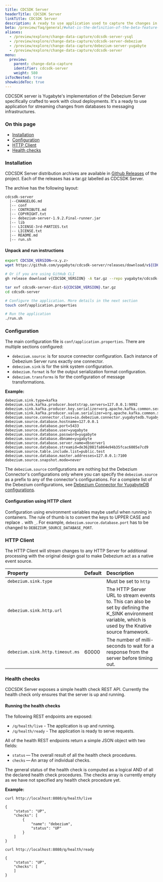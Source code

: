 ```yaml
---
title: CDCSDK Server
headerTitle: CDCSDK Server
linkTitle: CDCSDK Server
description: A ready to use application used to capture the changes in a database.
beta: /preview/faq/general/#what-is-the-definition-of-the-beta-feature-tag
aliases:
  - /preview/explore/change-data-capture/cdcsdk-server-ysql
  - /preview/explore/change-data-capture/cdcsdk-server-debezium
  - /preview/explore/change-data-capture/debezium-server-yugabyte
  - /preview/explore/change-data-capture/cdcsdk-server
menu:
  preview:
    parent: change-data-capture
    identifier: cdcsdk-server
    weight: 580
isTocNested: true
showAsideToc: true
---
```


CDCSDK server is Yugabyte's implementation of the Debezium Server specifically crafted to work with cloud deployments. It's a ready to use application for streaming changes from databases to messaging infrastructures.

### On this page

* [Installation](#installation)
* [Configuration](#configuration)
* [HTTP Client](#http-client)
* [Health checks](#health-checks)

### Installation

CDCSDK Server distribution archives are available in [Github Releases](https://github.com/yugabyte/cdcsdk-server/releases) of the project. Each of the releases has a tar.gz labelled as CDCSDK Server.

The archive has the following layout:

```output
cdcsdk-server
  |--CHANGELOG.md
  |-- conf
  |-- CONTRIBUTE.md
  |-- COPYRIGHT.txt
  |-- debezium-server-1.9.2.Final-runner.jar
  |-- lib
  |-- LICENSE-3rd-PARTIES.txt
  |-- LICENSE.txt
  |-- README.md
  |-- run.sh
```

#### Unpack and run instructions

```sh
export CDCSDK_VERSION=<x.y.z>
wget https://github.com/yugabyte/cdcsdk-server/releases/download/v${CDCSDK_VERSION}/cdcsdk-server-dist-${CDCSDK_VERSION}.tar.gz

# Or if you are using GitHub CLI
gh release download v{CDCSDK_VERSION} -A tar.gz --repo yugabyte/cdcsdk-server

tar xvf cdcsdk-server-dist-${CDCSDK_VERSION}.tar.gz
cd cdcsdk-server

# Configure the application. More details in the next section
touch conf/application.properties

# Run the application
./run.sh
```

### Configuration

The main configuration file is `conf/application.properties`. There are multiple sections configured:
* `debezium.source`: is for source connector configuration. Each instance of Debezium Server runs exactly one connector.
* `debezium.sink` is for the sink system configuration.
* `debezium.format` is for the output serialization format configuration.
* `debezium.transforms` is for the configuration of message transformations.

**Example:**

```properties
debezium.sink.type=kafka
debezium.sink.kafka.producer.bootstrap.servers=127.0.0.1:9092
debezium.sink.kafka.producer.key.serializer=org.apache.kafka.common.serialization.StringSerializer
debezium.sink.kafka.producer.value.serializer=org.apache.kafka.common.serialization.StringSerializer
debezium.source.connector.class=io.debezium.connector.yugabytedb.YugabyteDBConnector
debezium.source.database.hostname=127.0.0.1
debezium.source.database.port=5433
debezium.source.database.user=yugabyte
debezium.source.database.password=yugabyte
debezium.source.database.dbname=yugabyte
debezium.source.database.server.name=dbserver1
debezium.source.database.streamid=de362081fa864e94b35fcac6005e7cd9
debezium.source.table.include.list=public.test
debezium.source.database.master.addresses=127.0.0.1:7100
debezium.source.snapshot.mode=never
```

The `debezium.source` configurations are nothing but the Debezium Connector's configurations only where you can specify the `debezium.source` as a prefix to any of the connector's configurations. For a complete list of the Debezium configurations, see [Debezium Connector for YugabyteDB configurations](../change-data-capture/debezium-connector-yugabytedb.md#connector-configuration-properties).

<!-- TODO Vaibhav: add more configuration examples -->

#### Configuration using HTTP client

Configuration using environment variables maybe useful when running in containers. The rule of thumb is to convert the keys to UPPER CASE and replace `.` with `_`. For example, `debezium.source.database.port` has to be changed to `DEBEZIUM_SOURCE_DATABASE_PORT`.

### HTTP Client

The HTTP Client will stream changes to any HTTP Server for additional processing with the original design goal to make Debezium act as a native event source.

| Property | Default | Description |
| :---- | :---- | :---- |
| `debezium.sink.type` | | Must be set to `http` |
| `debezium.sink.http.url` | | The HTTP Server URL to stream events to. This can also be set by defining the K_SINK environment variable, which is used by the Knative source framework. |
| `debezium.sink.http.timeout.ms` | 60000 | The number of milli-seconds to wait for a response from the server before timing out. |

### Health checks

CDCSDK Server exposes a simple health check REST API. Currently the health check only ensures that the server is up and running.

#### Running the health checks

The following REST endpoints are exposed:

* `/q/health/live` - The application is up and running.
* `/q/health/ready` - The application is ready to serve requests.

All of the health REST endpoints return a simple JSON object with two fields:
* `status` — The overall result of all the health check procedures.
* `checks` — An array of individual checks.

The general status of the health check is computed as a logical AND of all the declared health check procedures. The checks array is currently empty as we have not specified any health check procedure yet.

**Example:**

```output
curl http://localhost:8080/q/health/live

{
    "status": "UP",
    "checks": [
        {
            "name": "debezium",
            "status": "UP"
        }
    ]
}

curl http://localhost:8080/q/health/ready

{
    "status": "UP",
    "checks": [
    ]
}
```